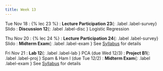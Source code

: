 ```yaml
---
title: Week 13
---
```


Tue Nov 18
: {% lec 23 %}
    <!-- : [Note 22](https://ds100.org/course-notes/logistic_regression_1/logistic_reg_1.html) -->
: **Lecture Participation 23**{: .label .label-survey} Slido
: **Discussion 12**{: .label .label-disc } Logistic Regression
    
Thu Nov 20
: {% lec 24 %}
    <!-- : [Note 23](https://ds100.org/course-notes/logistic_regression_2/logistic_reg_2.html) -->
: **Lecture Participation 24**{: .label .label-survey} Slido
: **Midterm Exam**{: .label .label-exam } See [Syllabus](/syllabus.md) for details

Fri Nov 21
: **Lab 12**{: .label .label-lab } PCA (due Wed 12/3)
: **Project B1**{: .label .label-proj } Spam & Ham I (due Tue 12/2)
: **Midterm Exam**{: .label .label-exam } See [Syllabus](/syllabus.md) for details
